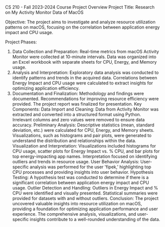 CS 210 - Fall 2023-2024 Course Project Overview
Project Title: Research on My Activity Monitor Data of MacOS

Objective: The project aims to investigate and analyze resource utilization patterns on macOS, focusing on the correlation between application energy impact and CPU usage.

Project Phases:
1. Data Collection and Preparation:
Real-time metrics from macOS Activity Monitor were collected at 10-minute intervals.
Data was organized into an Excel workbook with separate sheets for CPU, Energy, and Memory usage.
2. Analysis and Interpretation:
Exploratory data analysis was conducted to identify patterns and trends in the acquired data.
Correlations between Energy Impact and CPU usage were calculated to extract insights for optimizing application efficiency.
3. Documentation and Finalization:
Methodology and findings were documented.
Recommendations for improving resource efficiency were provided.
The project report was finalized for presentation.
Key Components:
Data Import and Cleaning:
Data from Activity Monitor was extracted and converted into a structured format using Python.
Irrelevant columns and zero values were removed to ensure data accuracy.
Preliminary Analysis:
Descriptive statistics (mean, standard deviation, etc.) were calculated for CPU, Energy, and Memory sheets.
Visualizations, such as histograms and pair plots, were generated to understand the distribution and relationships within the data.
Visualization and Interpretation:
Visualizations included histograms for CPU usage, scatter plots for Energy Impact vs. % CPU, and bar plots for top energy-impacting app names.
Interpretation focused on identifying outliers and trends in resource usage.
User Behavior Analysis:
User-specific analysis was performed for the user 'fipek,' highlighting top CPU processes and providing insights into user behavior.
Hypothesis Testing:
A hypothesis test was conducted to determine if there is a significant correlation between application energy impact and CPU usage.
Outlier Detection and Handling:
Outliers in Energy Impact and % CPU were identified and visually presented.
Statistical summaries were provided for datasets with and without outliers.
Conclusion:
The project uncovered valuable insights into resource utilization on macOS, providing a foundation for optimizing application performance and user experience. The comprehensive analysis, visualizations, and user-specific insights contribute to a well-rounded understanding of the data.





